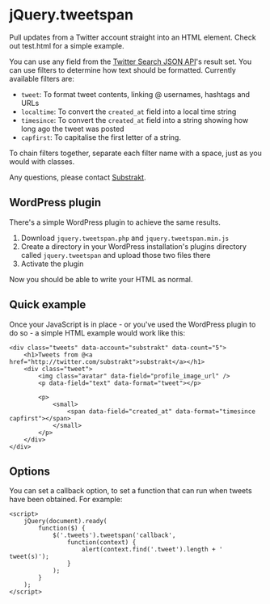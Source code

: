 # jQuery.tweetspan

Pull updates from a Twitter account straight into an HTML element. Check out test.html for a simple example.

You can use any field from the
[Twitter Search JSON API](https://dev.twitter.com/docs/api/1/get/search)'s result set. You can use filters
to determine how text should be formatted. Currently available filters are:

- ``tweet``: To format tweet contents, linking @ usernames, hashtags and URLs
- ``localtime``: To convert the ``created_at`` field into a local time string
- ``timesince``: To convert the ``created_at`` field into a string showing how long ago the tweet was posted
- ``capfirst``: To capitalise the first letter of a string.

To chain filters together, separate each filter name with a space, just as you would with classes.

Any questions, please contact [Substrakt](http://substrakt.co.uk).

## WordPress plugin

There's a simple WordPress plugin to achieve the same results.

1. Download ``jquery.tweetspan.php`` and ``jquery.tweetspan.min.js``
2. Create a directory in your WordPress installation's plugins directory called ``jquery.tweetspan`` and upload those two files there
3. Activate the plugin

Now you should be able to write your HTML as normal.

## Quick example

Once your JavaScript is in place - or you've used the WordPress plugin to do so - a simple HTML example
would work like this:

    <div class="tweets" data-account="substrakt" data-count="5">
        <h1>Tweets from @<a href="http://twitter.com/substrakt">substrakt</a></h1>
        <div class="tweet">
            <img class="avatar" data-field="profile_image_url" />
            <p data-field="text" data-format="tweet"></p>
            
            <p>
                <small>
                    <span data-field="created_at" data-format="timesince capfirst"></span>
                </small>
            </p>
        </div>
    </div>

## Options

You can set a callback option, to set a function that can run when tweets have been obtained. For example:

	<script>
		jQuery(document).ready(
			function($) {
				$('.tweets').tweetspan('callback',
					function(context) {
						alert(context.find('.tweet').length + ' tweet(s)');
					}
				);
			}
		);
	</script>

